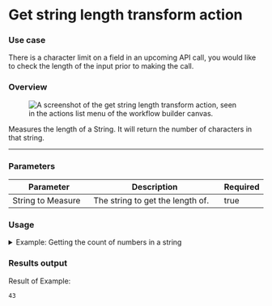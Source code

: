 # Get string length transform action

### Use case

There is a character limit on a field in an upcoming API call, you would like to check the length of the input prior to making the call.

### Overview

<figure><img src="../../../.gitbook/assets/Screenshot 2025-04-18 at 3.01.49 PM.png" alt="A screenshot of the get string length transform action, seen in the actions list menu of the workflow builder canvas."><figcaption></figcaption></figure>

Measures the length of a String. It will return the number of characters in that string.

***

### Parameters

<table><thead><tr><th width="217">Parameter</th><th width="417.3333333333333">Description</th><th data-type="checkbox">Required</th></tr></thead><tbody><tr><td>String to Measure</td><td>The string to get the length of.</td><td>true</td></tr></tbody></table>

### Usage

<details>

<summary>Example: Getting the count of numbers in a string</summary>

Inputs:

**String to Measure:** The quick brown fox jumps over the lazy dog

</details>

### Results output

Result of Example:

```
43
```
